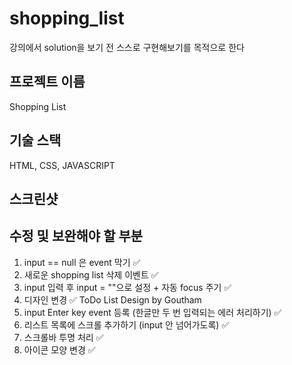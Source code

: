 # shopping_list

강의에서 solution을 보기 전 스스로 구현해보기를 목적으로 한다

## 프로젝트 이름

Shopping List

## 기술 스택

HTML, CSS, JAVASCRIPT

## 스크린샷

## 수정 및 보완해야 할 부분

1. input == null 은 event 막기 ✅
2. 새로운 shopping list 삭제 이벤트 ✅
3. input 입력 후 input = ""으로 설정 + 자동 focus 주기 ✅
4. 디자인 변경 ✅ ToDo List Design by Goutham
5. input Enter key event 등록 (한글만 두 번 입력되는 에러 처리하기) ✅
6. 리스트 목록에 스크롤 추가하기 (input 안 넘어가도록) ✅
7. 스크롤바 투명 처리 ✅
8. 아이콘 모양 변경 ✅
